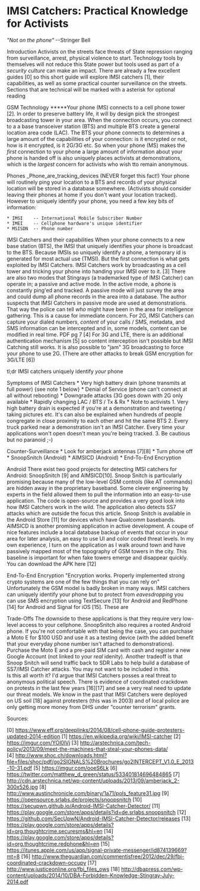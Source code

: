 
IMSI Catchers: Practical Knowledge for Activists 
=====

_"Not on the phone"_ --Stringer Bell

Introduction
	Activists on the streets face threats of State repression ranging from surveillance, arrest, physical violence to start. Technology tools by themselves will not reduce this State power but tools used as part of a _security culture_ can make an impact.  There are already a few excellent guides [0] so this short guide will explore IMSI catchers [1], their capabilities, as well as some practical counter surveillance on the streets. Sections that are technical will be marked with a asterisk for optional reading

GSM Technology
	*****Your phone (MS) connects to a cell phone tower [2]. In order to preserve battery life, it will by design pick the strongest broadcasting tower in your area. When the connection occurs, you connect to a a base transceiver station (BTS) and multiple BTS create a general location area code (LAC).  The BTS your phone connects to determines a large amount of the capabilities of your connection: is it encrypted or not, how is it encrypted, is it 2G/3G etc. So when your phone (MS) makes the _first_ connection to your phone a large amount of information about your phone is handed off 
is also uniquely places activists at demonstrations, which is the _largest_ concern for activists who wish tto remain anonymous.

Phones
	_Phone_are_tracking_devices (NEVER forget this fact!) Your phone will routinely ping your location to a BTS and records of your physical location will be stored in a database somewhere. (Activists should consider leaving their phones at home if you don't want your location tracked). However to uniquely identify your phone, you need a few key bits of information:
	
	* IMSI    -- International Mobile Subscriber Number
	* IMEI    -- Cellphone hardware's unique identifier
	* MSISDN  -- Phone number 

IMSI Catchers and their capabilities
	When your phone connects to a new base station (BTS), the IMSI that uniquely identifies your phone is broadcast to the BTS. Because IMSIs so uniquely identify a phone, a temporary id is generated for most actual use (TMSI).  But the first connection is what gets exploited by IMSI Catchers. IMSI Catchers work by broadcasting as a cell tower and tricking your phone into handing your IMSI over to it. [3] There are also two modes that Stingrays (a trademarked type of IMSI Catcher) can operate in; a passive and active mode. In the active mode, a phone is constantly ping'ed and tracked. A passive mode will just survey the area and could dump all phone records in the area into a database. The author suspects that IMSI Catchers in passive mode are used at demonstrations. That way the police can tell *who* might have been in the area for intelligence gathering. This is a cause for immediate concern. 
	For 2G, IMSI Catchers can capture your dialed numbers, _content_ of your calls / SMS, metadata, and SMS information can be intercepted and in, some models, content can be modified in real time. PDF pg 7 [4] For 3G and LTE, there is an additional authentication mechanism [5] so content interception isn't possible but IMSI Catching still works. It is also possible to "jam" 3G broadcasting to force your phone to use 2G. (There are other attacks to break GSM encryption for 3G/LTE [6])

tl;dr IMSI catchers uniquely identify *your* phone 

Symptoms of IMSI Catchers
	* Very high battery drain (phone transmits at full power) {see note 1 below}
	* Denial of Service (phone can't connect at all without rebooting)
	* Downgrade attacks (3G goes down with 2G only available
	* Rapidly changing LAC / BTS / Tx & Rx
	* Note to activists	
		1. Very high battery drain is expected if you're at a demonstration and tweeting / taking pictures etc. It's can also be explained when hundreds of people congregate in close proximity to each other and hit the same BTS
		2. Every truck parked near a demonstration isn't an IMSI Catcher. Every time your applications won't open doesn't mean you're being tracked.
		3. Be cautious but no paranoid ;-)

Counter-Surveillance
	* Look for amberjack antennas [7][8] 
	* Turn phone off
	* SnoopSnitch (Android)
	* AIMSICD (Android)
	* End-To-End Encryption

Android 
	There exist two good projects for detecting IMSI catchers for Android: SnoopSnitch [9] and AIMSICD[10]. Snoop Snitch is particularly promising because many of the low-level GSM controls (like AT commands) are hidden away in the proprietary baseband. Some clever engineering by experts in the field allowed them to pull the information into an easy-to-use application.  The code is open-source and provides a very good look into how IMSI Catchers work in the wild. The application also detects SS7 attacks which are outside the focus this article. Snoop Snitch is available in the Android Store [11] for devices which have Qualcomm basebands.
	AIMSICD is another promising application in active development. A coupe of nice features include a local database backup of events that occur in your area for later analysis, an easy to use UI and color coded threat levels. In my own experience, I turn on the application as I walk around town and have passively mapped most of the topography of GSM towers in the city. This baseline is important for when fake towers emerge and disappear quickly. You can download the APK here [12]

End-To-End Encryption
	"Encryption works. Properly implemented strong crypto systems are one of the few things that you can rely on" Unfortunately the GSM model is badly broken in many ways. IMSI catchers can uniquely identify your phone but to protect from _eavesdropping_ you can use SMS encryption using TextSecure [13] for Android and RedPhone [14] for Android and Signal for iOS [15]. These are  

Trade-Offs
	The downside to these applications is that they require very low-level access to your cellphone. SnoopSnitch also requires a rooted Android phone.  If you're not comfortable with that being the case, you can purchase a Moto E for $100 USD and use it as a testing device (with the added benefit that your everyday phone number isn't attached to demonstrations). Purchase the Moto E and a pre-paid SIM card with cash and register a new Google Account (not linked to your *real* idenity).
Another tradeoff is that Snoop Snitch will send traffic back to SDR Labs to help build a database of SS7/IMSI Catcher attacks. You may not want to be included in this.  
	Is this all worth it? I'd argue that IMSI Catchers posses a real threat to anonymous political speech. There is evidence of coordinated crackdown on protests in the last few years [16][17] and see a very real need to update our threat models. We know in the past that IMSI Catchers were deployed on US soil [18] against protesters (this was in 2003) and of local police are only getting more money from DHS under "counter terrorism" grants.

Sources:

[0] https://www.eff.org/deeplinks/2014/08/cell-phone-guide-protesters-updated-2014-edition
[1] https://en.wikipedia.org/wiki/IMSI-catcher
[2] https://imgur.com/YOl0lVj
[3] http://arstechnica.com/tech-policy/2013/09/meet-the-machines-that-steal-your-phones-data/	
[4] http://www.shoc.ch/downloads.html?file=files/shoc/pdf/go2SIGNALS%20Brochures/go2INTERCEPT_V1.0_E_2013-10-31.pdf 
[5] https://imgur.com/ooeS6Lk
[6] https://twitter.com/matthew_d_green/status/533401814696484865
[7] http://cdn.arstechnica.net/wp-content/uploads/2013/09/amberjack_2-300x526.jpg
[8] http://www.austinchronicle.com/binary/1a71/pols_feature31.jpg
[9] https://opensource.srlabs.de/projects/snoopsnitch
[10] https://secupwn.github.io/Android-IMSI-Catcher-Detector/
[11] https://play.google.com/store/apps/details?id=de.srlabs.snoopsnitch
[12] https://github.com/SecUpwN/Android-IMSI-Catcher-Detector/releases
[13] https://play.google.com/store/apps/details?id=org.thoughtcrime.securesms&hl=en
[14] https://play.google.com/store/apps/details?id=org.thoughtcrime.redphone&hl=en
[15] https://itunes.apple.com/us/app/signal-private-messenger/id874139669?mt=8
[16] http://www.theguardian.com/commentisfree/2012/dec/29/fbi-coordinated-crackdown-occupy
[17] http://www.justiceonline.org/fbi_files_ows
[18] http://dbapress.com/wp-content/uploads/2014/10/DBA-Forbidden-Knowledge-Stingray-July-2014.pdf
